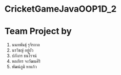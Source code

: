 # CricketGameJavaOOP1D_2
# Team Project by
1. นนทพันธุ์ รุจิรกาล
2. นรวิชญ์ อยู่บัว
3. ปภังกร ธนโรจน์
4. พลภัทร จงวัฒนศิริ
5. พัฒน์ภูมิ หาแก้ว
